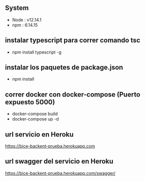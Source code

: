 ## System
- Node              : v12.14.1 
- npm               : 6.14.15


## instalar typescript para correr comando tsc 
- npm install typescript -g

## instalar los paquetes de package.json 
- npm install


## correr docker con docker-compose (Puerto expuesto 5000)
- docker-compose build
- docker-compose up -d



## url servicio en Heroku
https://bice-backent-prueba.herokuapp.com


## url swagger del servicio en Heroku
https://bice-backent-prueba.herokuapp.com/swagger/




